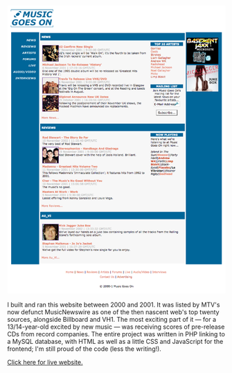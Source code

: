 ![Music Goes On](https://raw.githubusercontent.com/jammastergirish/MusicGoesOn/master/Screen%20Shot%202017-02-11%20at%2018.29.54.png)

I built and ran this website between 2000 and 2001. It was listed by MTV's now defunct MusicNewswire as one of the then nascent web's top twenty sources, alongside Billboard and VH1. The most exciting part of it — for a 13/14-year-old excited by new music — was receiving scores of pre-release CDs from record companies. The entire project was written in PHP linking to a MySQL database, with HTML as well as a little CSS and JavaScript for the frontend; I'm still proud of the code (less the writing!).

[Click here for live website.](https://mgo.girish-gupta.com)
